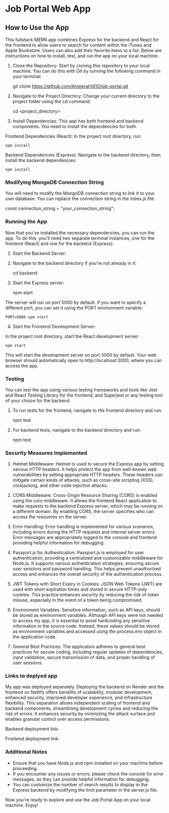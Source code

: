 # Job Portal Web App

## How to Use the App

This fullstack MERN app combines Express for the backend and React for the frontend to allow users to search for content within the iTunes and Apple Bookstore. Users can also add their favorite items to a list. Below are instructions on how to install, test, and run the app on your local machine.

1. Clone the Repository: Start by cloning this repository to your local machine. You can do this with Git by running the following command in your terminal:

   git clone https://github.com/Ameerah1410/job-portal.git

2. Navigate to the Project Directory: Change your current directory to the project folder using the cd command:

   cd <project_directory>

3. Install Dependencies: This app has both frontend and backend components. You need to install the dependencies for both.

Frontend Dependencies (React): In the project root directory, run:

    npm install

Backend Dependencies (Express): Navigate to the backend directory, then install the backend dependencies:

    npm install

### Modifying MongoDB Connection String

You will need to modify the MongoDB connection string to link it to your own database. You can replace the connection string in the index.js file:

const connection_string = "your_connection_string";

### Running the App

Now that you've installed the necessary dependencies, you can run the app. To do this, you'll need two separate terminal instances, one for the frontend (React) and one for the backend (Express).

1. Start the Backend Server:

2. Navigate to the backend directory if you're not already in it:

   cd backend

3. Start the Express server:

   npm start

The server will run on port 5000 by default. If you want to specify a different port, you can set it using the PORT environment variable:

    PORT=5000 npm start

4. Start the Frontend Development Server:

In the project root directory, start the React development server:

    npm start

This will start the development server on port 3000 by default. Your web browser should automatically open to http://localhost:3000, where you can access the app.

### Testing

You can test the app using various testing frameworks and tools like Jest and React Testing Library for the frontend, and Superjest or any testing tool of your choice for the backend.

1. To run tests for the frontend, navigate to the frontend directory and run:

   npm test

2. For backend tests, navigate to the backend directory and run:

   npm test

### Security Measures Implemented

1. Helmet Middleware:
   Helmet is used to secure the Express app by setting various HTTP headers. It helps protect the app from well-known web vulnerabilities by setting appropriate HTTP headers. These headers can mitigate certain kinds of attacks, such as cross-site scripting (XSS), clickjacking, and other code injection attacks.

2. CORS Middleware:
   Cross-Origin Resource Sharing (CORS) is enabled using the cors middleware. It allows the frontend React application to make requests to the backend Express server, which may be running on a different domain. By enabling CORS, the server specifies who can access the resources on the server.

3. Error Handling:
   Error handling is implemented for various scenarios, including errors during the HTTP requests and internal server errors. Error messages are appropriately logged to the console and frontend providing helpful information for debugging.

4. Passport.js for Authentication:
   Passport.js is employed for user authentication, providing a centralized and customizable middleware for Node.js. It supports various authentication strategies, ensuring secure user sessions and password handling. This helps prevent unauthorized access and enhances the overall security of the authentication process.

5. JWT Tokens with Short Expiry in Cookies:
   JSON Web Tokens (JWT) are used with short expiration times and stored in secure HTTP-only cookies. This practice enhances security by reducing the risk of token misuse, especially in the event of a token being compromised.

6. Environment Variables:
   Sensitive information, such as API keys, should be stored as environment variables. Although API keys were not needed to access my app, it is essential to avoid hardcoding any sensitive information in the source code. Instead, these values should be stored as environment variables and accessed using the process.env object in the application code.

7. General Best Practices:
   The application adheres to general best practices for secure coding, including regular updates of dependencies, input validation, secure transmission of data, and proper handling of user sessions.

### Links to deplyed app

My app was deployed separately.
Deploying the backend on Render and the frontend on Netlify offers benefits of scalability, modular development, enhanced security, improved developer experience, and infrastructure flexibility. This separation allows independent scaling of frontend and backend components, streamlining development cycles and reducing the risk of errors. It enhances security by minimizing the attack surface and enables granular control over access permissions.

Backend deployment link:

Frontend deployment link:

### Additional Notes

- Ensure that you have Node.js and npm installed on your machine before proceeding.
- If you encounter any issues or errors, please check the console for error messages, as they can provide helpful information for debugging.
- You can customize the number of search results to display in the Express backend by modifying the limit parameter in the server.js file.

Now you're ready to explore and use the Job Portal App on your local machine. Enjoy!

